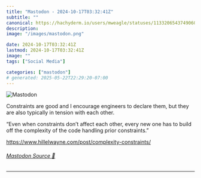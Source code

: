 ```yaml
---
title: "Mastodon - 2024-10-17T03:32:41Z"
subtitle: ""
canonical: https://hachyderm.io/users/mweagle/statuses/113320654374906046
description:
image: "/images/mastodon.png"

date: 2024-10-17T03:32:41Z
lastmod: 2024-10-17T03:32:41Z
image: ""
tags: ["Social Media"]

categories: ["mastodon"]
# generated: 2025-05-22T22:29:20-07:00
---
```

![Mastodon](/images/mastodon.png)

<p>Constraints are good and I encourage engineers to declare them, but they are also typically in tension with each other. </p><p>“Even when constraints don’t affect each other, every new one has to build off the complexity of the code handling prior constraints.”</p><p><a href="https://www.hillelwayne.com/post/complexity-constraints/" target="_blank" rel="nofollow noopener noreferrer" translate="no"><span class="invisible">https://www.</span><span class="ellipsis">hillelwayne.com/post/complexit</span><span class="invisible">y-constraints/</span></a></p>


###### [Mastodon Source 🐘](https://hachyderm.io/@mweagle/113320654374906046)

___
